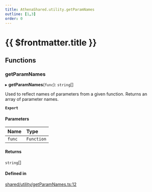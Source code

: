 ```yaml
---
title: AthenaShared.utility.getParamNames
outline: [1,3]
order: 0
---
```


# {{ $frontmatter.title }}


## Functions

### getParamNames

▸ **getParamNames**(`func`): `string`[]

Used to reflect names of parameters from a given function.
Returns an array of parameter names.

**`Export`**

#### Parameters

| Name | Type |
| :------ | :------ |
| `func` | `Function` |

#### Returns

`string`[]

#### Defined in

[shared/utility/getParamNames.ts:12](https://github.com/Stuyk/altv-athena/blob/2ba937d/src/core/shared/utility/getParamNames.ts#L12)
